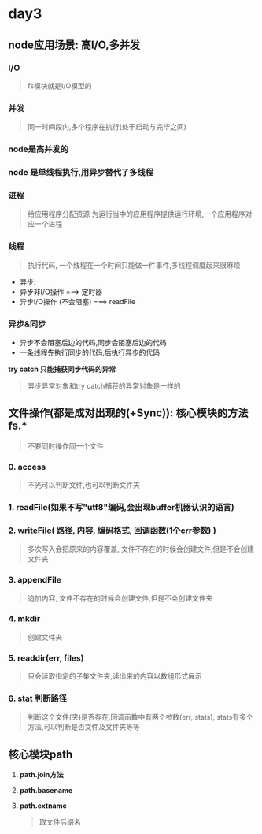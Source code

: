 # day3

## node应用场景: 高I/O,多并发

### I/O

> fs模块就是I/O模型的

### 并发

> 同一时间段内,多个程序在执行\(处于启动与完毕之间\)

### node是高并发的

### node 是单线程执行,用异步替代了多线程

### 进程

> 给应用程序分配资源 为运行当中的应用程序提供运行环境,一个应用程序对应一个进程

### 线程

> 执行代码, 一个线程在一个时间只能做一件事件,多线程调度起来很麻烦

* 异步:  
* 异步非I/O操作 ===&gt; 定时器
* 异步I/O操作 \(不会阻塞\) ===&gt; readFile

### 异步&同步

* 异步不会阻塞后边的代码,同步会阻塞后边的代码
* 一条线程先执行同步的代码,后执行异步的代码

 **try catch 只能捕获同步代码的异常** 

> 异步异常对象和try catch捕获的异常对象是一样的

## 文件操作\(都是成对出现的\(+Sync\)\): 核心模块的方法fs.\*

> 不要同时操作同一个文件

### 0. access

> 不光可以判断文件,也可以判断文件夹

### 1. readFile\(如果不写"utf8"编码,会出现buffer机器认识的语言\)

### 2. writeFile\( 路径, 内容, 编码格式, 回调函数\(1个err参数\) \)

> 多次写入会把原来的内容覆盖, 文件不存在的时候会创建文件,但是不会创建文件夹

### 3. appendFile

> 追加内容, 文件不存在的时候会创建文件,但是不会创建文件夹

### 4. mkdir

> 创建文件夹

### 5. readdir\(err, files\)

> 只会读取指定的子集文件夹,读出来的内容以数组形式展示

### 6. stat 判断路径

> 判断这个文件\(夹\)是否存在,回调函数中有两个参数\(err, stats\), stats有多个方法,可以判断是否文件及文件夹等等

## 核心模块path

1. **path.join方法**
2. **path.basename**
3. **path.extname**

   > 取文件后缀名

